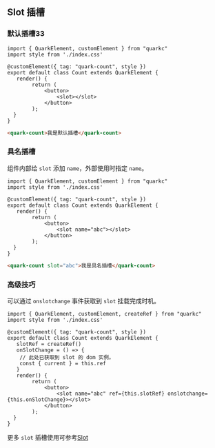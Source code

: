 ## Slot 插槽
### 默认插槽33

```tsx
import { QuarkElement, customElement } from "quarkc"
import style from './index.css'

@customElement({ tag: "quark-count", style })
export default class Count extends QuarkElement {
   render() {
        return (
            <button>
                <slot></slot>
            </button>
        );
  } 
}
```
```html
<quark-count>我是默认插槽</quark-count>
```

### 具名插槽
组件内部给 `slot` 添加 `name`，外部使用时指定 `name`。
```tsx
import { QuarkElement, customElement } from "quarkc"
import style from './index.css'

@customElement({ tag: "quark-count", style })
export default class Count extends QuarkElement {
   render() {
        return (
            <button>
                <slot name="abc"></slot>
            </button>
        );
  } 
}
```
```html
<quark-count slot="abc">我是具名插槽</quark-count>
```
### 高级技巧
可以通过 `onslotchange` 事件获取到 `slot` 挂载完成时机。
```tsx
import { QuarkElement, customElement, createRef } from "quarkc"
import style from './index.css'

@customElement({ tag: "quark-count", style })
export default class Count extends QuarkElement {
   slotRef = createRef()
   onSlotChange = () => {
    // 此处已获取到 slot 的 dom 实例。
    const { current } = this.ref
   }
   render() {
        return (
            <button>
                <slot name="abc" ref={this.slotRef} onslotchange={this.onSlotChange}></slot>
            </button>
        );
  } 
}
```

更多 `slot` 插槽使用可参考[Slot](https://developer.mozilla.org/en-US/docs/Web/Web_Components/Using_templates_and_slots)
